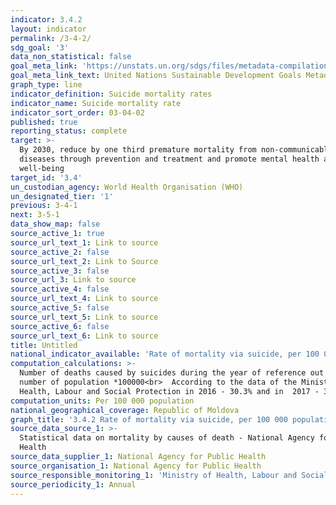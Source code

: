 ```yaml
---
indicator: 3.4.2
layout: indicator
permalink: /3-4-2/
sdg_goal: '3'
data_non_statistical: false
goal_meta_link: 'https://unstats.un.org/sdgs/files/metadata-compilation/Metadata-Goal-3.pdf'
goal_meta_link_text: United Nations Sustainable Development Goals Metadata (PDF 65.1 KB)
graph_type: line
indicator_definition: Suicide mortality rates
indicator_name: Suicide mortality rate
indicator_sort_order: 03-04-02
published: true
reporting_status: complete
target: >-
  By 2030, reduce by one third premature mortality from non-communicable
  diseases through prevention and treatment and promote mental health and
  well-being
target_id: '3.4'
un_custodian_agency: World Health Organisation (WHO)
un_designated_tier: '1'
previous: 3-4-1
next: 3-5-1
data_show_map: false
source_active_1: true
source_url_text_1: Link to source
source_active_2: false
source_url_text_2: Link to Source
source_active_3: false
source_url_3: Link to source
source_active_4: false
source_url_text_4: Link to source
source_active_5: false
source_url_text_5: Link to source
source_active_6: false
source_url_text_6: Link to source
title: Untitled
national_indicator_available: 'Rate of mortality via suicide, per 100 000 population'
computation_calculations: >-
  Number of deaths caused by suicides during the year of reference out of the
  number of population *100000<br>  According to the data of the Ministry of
  Health, Labour and Social Protection in 2016 - 30.3% and in  2017 - 34.7%
computation_units: Per 100 000 population
national_geographical_coverage: Republic of Moldova
graph_title: '3.4.2 Rate of mortality via suicide, per 100 000 population'
source_data_source_1: >-
  Statistical data on mortality by causes of death - National Agency for Public
  Health
source_data_supplier_1: National Agency for Public Health
source_organisation_1: National Agency for Public Health
source_responsible_monitoring_1: 'Ministry of Health, Labour and Social Protection'
source_periodicity_1: Annual
---
```

